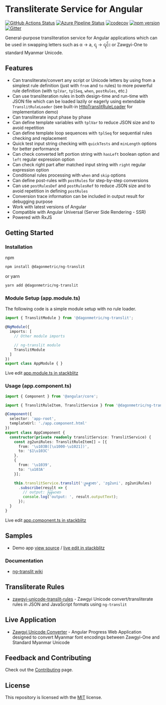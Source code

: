 # Transliterate Service for Angular

[![GitHub Actions Status](https://github.com/DagonMetric/ng-translit/workflows/Main%20Workflow/badge.svg)](https://github.com/DagonMetric/ng-translit/actions)
[![Azure Pipeline Status](https://dev.azure.com/DagonMetric/ng-translit/_apis/build/status/DagonMetric.ng-translit?branchName=master)](https://dev.azure.com/DagonMetric/ng-translit/_build?definitionId=8)
[![codecov](https://codecov.io/gh/DagonMetric/ng-translit/branch/master/graph/badge.svg)](https://codecov.io/gh/DagonMetric/ng-translit)
[![npm version](https://badge.fury.io/js/%40dagonmetric%2Fng-translit.svg)](https://www.npmjs.com/package/@dagonmetric/ng-translit)
[![Gitter](https://badges.gitter.im/DagonMetric/general.svg)](https://gitter.im/DagonMetric/general?utm_source=badge&utm_medium=badge&utm_campaign=pr-badge)

General-purpose transliteration service for Angular applications which can be used in swapping letters such as α → a, ၎ → ၎င်း or Zawgyi-One to standard Myanmar Unicode.

## Features

* Can transliterate/convert any script or Unicode letters by using from a simplest rule definition (just with `from` and `to` rules) to more powerful rule definition (with `tplVar`, `tplSeq`, `when`, `postRules`, etc.)
* Can use transliteration rules in both design-time and run-time with JSON file which can be loaded lazily or eagerly using extendable `TranslitRuleLoader` (see built-in [HttpTranslitRuleLoader](https://github.com/DagonMetric/ng-translit/blob/master/modules/ng-translit/http-loader/src/http-translit-rule-loader.ts) for implementation demo)
* Can transliterate input phase by phase
* Can define template variables with `tplVar` to reduce JSON size and to avoid repetition
* Can define template loop sequences with `tplSeq` for sequential rules checking and replacement
* Quick test input string checking with `quickTests` and `minLength` options for better performance
* Can check converted left portion string with `hasLeft` boolean option and `left` regular expression option
* Can check right part after matched input string with `right` regular expression option
* Conditional rules processing with `when` and `skip` options
* Can define post-rules with `postRules` for step-by-step conversions
* Can use `postRulesDef` and `postRulesRef`  to reduce JSON size and to avoid repetition in defining `postRules`
* Conversion trace information can be included in output result for debugging purpose
* Work with latest versions of Angular
* Compatible with Angular Universal (Server Side Rendering - SSR)
* Powered with RxJS

## Getting Started

### Installation

npm

```bash
npm install @dagonmetric/ng-translit
```

or yarn

```bash
yarn add @dagonmetric/ng-translit
```

### Module Setup (app.module.ts)

The following code is a simple module setup with no rule loader.

```typescript
import { TranslitModule } from '@dagonmetric/ng-translit';

@NgModule({
  imports: [
    // Other module imports

    // ng-translit module
    TranslitModule
  ]
})
export class AppModule { }
```

Live edit [app.module.ts in stackblitz](https://stackblitz.com/github/dagonmetric/ng-translit/tree/master/samples/demo-app?file=src%2Fapp%2Fapp.module.ts)

### Usage (app.component.ts)

```typescript
import { Component } from '@angular/core';

import { TranslitRuleItem, TranslitService } from '@dagonmetric/ng-translit';

@Component({
  selector: 'app-root',
  templateUrl: './app.component.html'
})
export class AppComponent {
  constructor(private readonly translitService: TranslitService) {
    const zg2uniRules: TranslitRuleItem[] = [{
      from: '\u103B([\u1000-\u1021])',
      to: '$1\u103C'
    },
    {
      from: '\u1039',
      to: '\u103A'
    }];

    this.translitService.translit('ျမန္မာစာ', 'zg2uni', zg2uniRules)
      .subscribe(result => {
        // output: မြန်မာစာ
        console.log('output: ', result.outputText);
      });
  }
}
```

Live edit [app.component.ts in stackblitz](https://stackblitz.com/github/dagonmetric/ng-translit/tree/master/samples/demo-app?file=src%2Fapp%2Fapp.component.ts)

## Samples

* Demo app [view source](https://github.com/DagonMetric/ng-translit/tree/master/samples/demo-app) / [live edit in stackblitz](https://stackblitz.com/github/dagonmetric/ng-translit/tree/master/samples/demo-app)

### Documentation

* [ng-translit wiki](https://github.com/DagonMetric/ng-translit/wiki)

## Transliterate Rules

* [zawgyi-unicode-translit-rules](https://github.com/myanmartools/zawgyi-unicode-translit-rules) - Zawgyi Unicode convert/transliterate rules in JSON and JavaScript formats using `ng-translit`

## Live Application

* [Zawgyi Unicode Converter](https://zawgyi-unicode-converter.myanmartools.org) - Angular Progress Web Application designed to convert Myanmar font encodings between Zawgyi-One and Standard Myanmar Unicode

## Feedback and Contributing

Check out the [Contributing](https://github.com/DagonMetric/ng-translit/blob/master/CONTRIBUTING.md) page.

## License

This repository is licensed with the [MIT](https://github.com/DagonMetric/ng-translit/blob/master/LICENSE) license.
